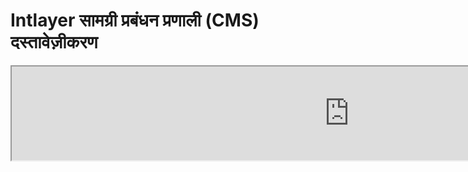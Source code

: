 # Intlayer सामग्री प्रबंधन प्रणाली (CMS) दस्तावेज़ीकरण

<iframe title="Visual Editor + CMS for Your Web App: Intlayer Explained" class="m-auto aspect-[16/9] w-full overflow-hidden rounded-lg border-0" allow="autoplay; gyroscope;" loading="lazy" width="1080" height="auto" src="https://www.youtube.com/embed/UDDTnirwi_4?autoplay=0&amp;origin=http://intlayer.org&amp;controls=0&amp;rel=1"/>

Intlayer CMS एक ऐसा एप्लिकेशन है जो आपको Intlayer प्रोजेक्ट की सामग्री को बाहरी रूप से प्रबंधित करने की अनुमति देता है।

इसके लिए, Intlayer 'दूरस्थ शब्दकोशों' की अवधारणा प्रस्तुत करता है।

![Intlayer CMS इंटरफ़ेस](https://github.com/aymericzip/intlayer/blob/main/docs/assets/CMS.png)

## दूरस्थ शब्दकोशों को समझना

Intlayer 'स्थानीय' और 'दूरस्थ' शब्दकोशों के बीच अंतर करता है।

- एक 'स्थानीय' शब्दकोश वह शब्दकोश है जिसे आपके Intlayer प्रोजेक्ट में घोषित किया गया है। जैसे कि बटन की घोषणा फ़ाइल, या आपका नेविगेशन बार। इस मामले में आपकी सामग्री को बाहरी रूप से प्रबंधित करना समझ में नहीं आता क्योंकि यह सामग्री अक्सर बदलने वाली नहीं होती।

- एक 'दूरस्थ' शब्दकोश वह शब्दकोश है जिसे Intlayer CMS के माध्यम से प्रबंधित किया जाता है। यह आपकी टीम को सीधे आपकी वेबसाइट पर सामग्री प्रबंधित करने की अनुमति देने के लिए उपयोगी हो सकता है, और साथ ही A/B परीक्षण सुविधाओं और SEO स्वचालित अनुकूलन का उपयोग करने का लक्ष्य रखता है।

## दृश्य संपादक बनाम CMS

[Intlayer Visual](https://github.com/aymericzip/intlayer/blob/main/docs/hi/intlayer_visual_editor.md) संपादक एक उपकरण है जो आपको स्थानीय शब्दकोशों के लिए एक दृश्य संपादक में अपनी सामग्री प्रबंधित करने की अनुमति देता है। एक बार परिवर्तन करने के बाद, सामग्री को कोड-बेस में प्रतिस्थापित कर दिया जाएगा। इसका मतलब है कि एप्लिकेशन को फिर से बनाया जाएगा और नए सामग्री को प्रदर्शित करने के लिए पृष्ठ को पुनः लोड किया जाएगा।

इसके विपरीत, Intlayer CMS एक उपकरण है जो आपको दूरस्थ शब्दकोशों के लिए एक दृश्य संपादक में अपनी सामग्री प्रबंधित करने की अनुमति देता है। एक बार परिवर्तन करने के बाद, सामग्री आपके कोड-बेस को प्रभावित **नहीं** करेगी। और वेबसाइट स्वचालित रूप से बदली गई सामग्री प्रदर्शित करेगी।

## एकीकरण

पैकेज को स्थापित करने के तरीके पर अधिक विवरण के लिए, नीचे दिए गए संबंधित अनुभाग को देखें:

### Next.js के साथ एकीकरण

Next.js के साथ एकीकरण के लिए, [सेटअप गाइड](https://github.com/aymericzip/intlayer/blob/main/docs/hi/intlayer_with_nextjs_15.md) देखें।

### Create React App के साथ एकीकरण

Create React App के साथ एकीकरण के लिए, [सेटअप गाइड](https://github.com/aymericzip/intlayer/blob/main/docs/hi/intlayer_with_create_react_app.md) देखें।

### Vite + React के साथ एकीकरण

Vite + React के साथ एकीकरण के लिए, [सेटअप गाइड](https://github.com/aymericzip/intlayer/blob/main/docs/hi/intlayer_with_vite+react.md) देखें।

## कॉन्फ़िगरेशन

अपने Intlayer कॉन्फ़िगरेशन फ़ाइल में, आप CMS सेटिंग्स को अनुकूलित कर सकते हैं:

```typescript fileName="intlayer.config.ts" codeFormat="typescript"
import type { IntlayerConfig } from "intlayer";

const config: IntlayerConfig = {
  // ... अन्य कॉन्फ़िगरेशन सेटिंग्स
  editor: {
    /**
     * आवश्यक
     *
     * एप्लिकेशन का URL।
     * यह वह URL है जिसे दृश्य संपादक लक्षित करता है।
     */
    applicationURL: process.env.INTLAYER_APPLICATION_URL,

    /**
     * आवश्यक
     *
     * संपादक को सक्षम करने के लिए क्लाइंट आईडी और क्लाइंट सीक्रेट आवश्यक हैं।
     * वे उस उपयोगकर्ता की पहचान करने की अनुमति देते हैं जो सामग्री संपादित कर रहा है।
     * इन्हें Intlayer डैशबोर्ड - प्रोजेक्ट्स (https://intlayer.org/dashboard/projects) में एक नया क्लाइंट बनाकर प्राप्त किया जा सकता है।
     * clientId: process.env.INTLAYER_CLIENT_ID,
     * clientSecret: process.env.INTLAYER_CLIENT_SECRET,
     */
    clientId: process.env.INTLAYER_CLIENT_ID,
    clientSecret: process.env.INTLAYER_CLIENT_SECRET,

    /**
     * वैकल्पिक
     *
     * यदि आप Intlayer CMS को स्वयं होस्ट कर रहे हैं, तो आप CMS का URL सेट कर सकते हैं।
     *
     * Intlayer CMS का URL।
     * डिफ़ॉल्ट रूप से, यह https://intlayer.org पर सेट है।
     */
    cmsURL: process.env.INTLAYER_CMS_URL,

    /**
     * वैकल्पिक
     *
     * यदि आप Intlayer CMS को स्वयं होस्ट कर रहे हैं, तो आप बैकएंड का URL सेट कर सकते हैं।
     *
     * Intlayer CMS का URL।
     * डिफ़ॉल्ट रूप से, यह https://back.intlayer.org पर सेट है।
     */
    backendURL: process.env.INTLAYER_BACKEND_URL,
  },
};

export default config;
```

```javascript fileName="intlayer.config.mjs" codeFormat="esm"
/** @type {import('intlayer').IntlayerConfig} */
const config = {
  // ... अन्य कॉन्फ़िगरेशन सेटिंग्स
  editor: {
    /**
     * आवश्यक
     *
     * एप्लिकेशन का URL।
     * यह वह URL है जिसे दृश्य संपादक लक्षित करता है।
     */
    applicationURL: process.env.INTLAYER_APPLICATION_URL,

    /**
     * आवश्यक
     *
     * संपादक को सक्षम करने के लिए क्लाइंट आईडी और क्लाइंट सीक्रेट आवश्यक हैं।
     * वे उस उपयोगकर्ता की पहचान करने की अनुमति देते हैं जो सामग्री संपादित कर रहा है।
     * इन्हें Intlayer डैशबोर्ड - प्रोजेक्ट्स (https://intlayer.org/dashboard/projects) में एक नया क्लाइंट बनाकर प्राप्त किया जा सकता है।
     * clientId: process.env.INTLAYER_CLIENT_ID,
     * clientSecret: process.env.INTLAYER_CLIENT_SECRET,
     */
    clientId: process.env.INTLAYER_CLIENT_ID,
    clientSecret: process.env.INTLAYER_CLIENT_SECRET,

    /**
     * वैकल्पिक
     *
     * यदि आप Intlayer CMS को स्वयं होस्ट कर रहे हैं, तो आप CMS का URL सेट कर सकते हैं।
     *
     * Intlayer CMS का URL।
     * डिफ़ॉल्ट रूप से, यह https://intlayer.org पर सेट है।
     */
    cmsURL: process.env.INTLAYER_CMS_URL,

    /**
     * वैकल्पिक
     *
     * यदि आप Intlayer CMS को स्वयं होस्ट कर रहे हैं, तो आप बैकएंड का URL सेट कर सकते हैं।
     *
     * Intlayer CMS का URL।
     * डिफ़ॉल्ट रूप से, यह https://back.intlayer.org पर सेट है।
     */
    backendURL: process.env.INTLAYER_BACKEND_URL,
  },
};

export default config;
```

```javascript fileName="intlayer.config.cjs" codeFormat="commonjs"
/** @type {import('intlayer').IntlayerConfig} */
const config = {
  // ... अन्य कॉन्फ़िगरेशन सेटिंग्स
  editor: {
    /**
     * आवश्यक
     *
     * एप्लिकेशन का URL।
     * यह वह URL है जिसे दृश्य संपादक लक्षित करता है।
     */
    applicationURL: process.env.INTLAYER_APPLICATION_URL,

    /**
     * आवश्यक
     *
     * संपादक को सक्षम करने के लिए क्लाइंट आईडी और क्लाइंट सीक्रेट आवश्यक हैं।
     * वे उस उपयोगकर्ता की पहचान करने की अनुमति देते हैं जो सामग्री संपादित कर रहा है।
     * इन्हें Intlayer डैशबोर्ड - प्रोजेक्ट्स (https://intlayer.org/dashboard/projects) में एक नया क्लाइंट बनाकर प्राप्त किया जा सकता है।
     * clientId: process.env.INTLAYER_CLIENT_ID,
     * clientSecret: process.env.INTLAYER_CLIENT_SECRET,
     */
    clientId: process.env.INTLAYER_CLIENT_ID,
    clientSecret: process.env.INTLAYER_CLIENT_SECRET,

    /**
     * वैकल्पिक
     *
     * यदि आप Intlayer CMS को स्वयं होस्ट कर रहे हैं, तो आप CMS का URL सेट कर सकते हैं।
     *
     * Intlayer CMS का URL।
     * डिफ़ॉल्ट रूप से, यह https://intlayer.org पर सेट है।
     */
    cmsURL: process.env.INTLAYER_CMS_URL,

    /**
     * वैकल्पिक
     *
     * यदि आप Intlayer CMS को स्वयं होस्ट कर रहे हैं, तो आप बैकएंड का URL सेट कर सकते हैं।
     *
     * Intlayer CMS का URL।
     * डिफ़ॉल्ट रूप से, यह https://back.intlayer.org पर सेट है।
     */
    backendURL: process.env.INTLAYER_BACKEND_URL,
  },
};

module.exports = config;
```

> यदि आपके पास क्लाइंट आईडी और क्लाइंट सीक्रेट नहीं है, तो आप [Intlayer डैशबोर्ड - प्रोजेक्ट्स](https://intlayer.org/dashboard/projects) में एक नया क्लाइंट बनाकर इन्हें प्राप्त कर सकते हैं।

> सभी उपलब्ध पैरामीटर देखने के लिए, [कॉन्फ़िगरेशन दस्तावेज़ीकरण](https://github.com/aymericzip/intlayer/blob/main/docs/hi/configuration.md) देखें।

## CMS का उपयोग करना

### अपनी कॉन्फ़िगरेशन अपलोड करें

Intlayer CMS को कॉन्फ़िगर करने के लिए, आप [intlayer CLI](https://github.com/aymericzip/intlayer/tree/main/docs/hi/intlayer_cli.md) कमांड्स का उपयोग कर सकते हैं।

```bash
npx intlayer config push
```

> यदि आप अपने `intlayer.config.ts` कॉन्फ़िगरेशन फ़ाइल में पर्यावरण वेरिएबल्स का उपयोग करते हैं, तो आप `--env` तर्क का उपयोग करके वांछित पर्यावरण निर्दिष्ट कर सकते हैं:

```bash
npx intlayer config push --env production
```

यह कमांड आपकी कॉन्फ़िगरेशन को Intlayer CMS पर अपलोड करता है।

### एक शब्दकोश अपलोड करें

अपने स्थानीय शब्दकोशों को दूरस्थ शब्दकोश में बदलने के लिए, आप [intlayer CLI](https://github.com/aymericzip/intlayer/tree/main/docs/hi/intlayer_cli.md) कमांड्स का उपयोग कर सकते हैं।

```bash
npx intlayer dictionary push -d my-first-dictionary-key
```

> यदि आप अपने `intlayer.config.ts` कॉन्फ़िगरेशन फ़ाइल में पर्यावरण वेरिएबल्स का उपयोग करते हैं, तो आप `--env` तर्क का उपयोग करके वांछित पर्यावरण निर्दिष्ट कर सकते हैं:

```bash
npx intlayer dictionary push -d my-first-dictionary-key --env production
```

यह कमांड आपकी प्रारंभिक सामग्री शब्दकोशों को अपलोड करता है, जिससे वे Intlayer प्लेटफ़ॉर्म के माध्यम से असिंक्रोनस फेचिंग और संपादन के लिए उपलब्ध हो जाते हैं।

### शब्दकोश संपादित करें

इसके बाद आप [Intlayer CMS](https://intlayer.org/dashboard/content) में अपने शब्दकोश को देख और प्रबंधित कर सकते हैं।

## हॉट रीलोडिंग

Intlayer CMS तब शब्दकोशों को हॉट रीलोड कर सकता है जब कोई परिवर्तन पता चलता है।

हॉट रीलोडिंग के बिना, नई सामग्री प्रदर्शित करने के लिए एप्लिकेशन का एक नया निर्माण आवश्यक होगा।

[`hotReload`](https://intlayer.org/doc/concept/configuration#editor-configuration) कॉन्फ़िगरेशन को सक्रिय करके, एप्लिकेशन स्वचालित रूप से अद्यतन सामग्री को प्रतिस्थापित करेगा जब इसे पता लगाया जाएगा।

```typescript fileName="intlayer.config.ts" codeFormat="typescript"
import type { IntlayerConfig } from "intlayer";

const config: IntlayerConfig = {
  // ... अन्य कॉन्फ़िगरेशन सेटिंग्स
  editor: {
    // ... अन्य कॉन्फ़िगरेशन सेटिंग्स

    /**
     * यह संकेत करता है कि क्या एप्लिकेशन को स्थानीय कॉन्फ़िगरेशन को हॉट रीलोड करना चाहिए जब कोई परिवर्तन पता चलता है।
     * उदाहरण के लिए, जब कोई नया शब्दकोश जोड़ा या अपडेट किया जाता है, तो एप्लिकेशन पृष्ठ में प्रदर्शित सामग्री को अपडेट करेगा।
     *
     * क्योंकि हॉट रीलोडिंग को सर्वर के साथ एक निरंतर कनेक्शन की आवश्यकता होती है, यह केवल `एंटरप्राइज़` योजना के ग्राहकों के लिए उपलब्ध है।
     *
     * डिफ़ॉल्ट: false
     */
    hotReload: true,
  },
};

export default config;
```

```javascript fileName="intlayer.config.mjs" codeFormat="esm"
/** @type {import('intlayer').IntlayerConfig} */
const config = {
  // ... अन्य कॉन्फ़िगरेशन सेटिंग्स
  editor: {
    // ... अन्य कॉन्फ़िगरेशन सेटिंग्स

    /**
     * यह संकेत करता है कि क्या एप्लिकेशन को स्थानीय कॉन्फ़िगरेशन को हॉट रीलोड करना चाहिए जब कोई परिवर्तन पता चलता है।
     * उदाहरण के लिए, जब कोई नया शब्दकोश जोड़ा या अपडेट किया जाता है, तो एप्लिकेशन पृष्ठ में प्रदर्शित सामग्री को अपडेट करेगा।
     *
     * क्योंकि हॉट रीलोडिंग को सर्वर के साथ एक निरंतर कनेक्शन की आवश्यकता होती है, यह केवल `एंटरप्राइज़` योजना के ग्राहकों के लिए उपलब्ध है।
     *
     * डिफ़ॉल्ट: false
     */
    hotReload: true,
  },
};

export default config;
```

```javascript fileName="intlayer.config.cjs" codeFormat="commonjs"
/** @type {import('intlayer').IntlayerConfig} */
const config = {
  // ... अन्य कॉन्फ़िगरेशन सेटिंग्स
  editor: {
    // ... अन्य कॉन्फ़िगरेशन सेटिंग्स

    /**
     * यह संकेत करता है कि क्या एप्लिकेशन को स्थानीय कॉन्फ़िगरेशन को हॉट रीलोड करना चाहिए जब कोई परिवर्तन पता चलता है।
     * उदाहरण के लिए, जब कोई नया शब्दकोश जोड़ा या अपडेट किया जाता है, तो एप्लिकेशन पृष्ठ में प्रदर्शित सामग्री को अपडेट करेगा।
     *
     * क्योंकि हॉट रीलोडिंग को सर्वर के साथ एक निरंतर कनेक्शन की आवश्यकता होती है, यह केवल `एंटरप्राइज़` योजना के ग्राहकों के लिए उपलब्ध है।
     *
     * डिफ़ॉल्ट: false
     */
    hotReload: true,
  },
};

module.exports = config;
```

हॉट रीलोडिंग सामग्री को सर्वर और क्लाइंट दोनों पक्षों पर प्रतिस्थापित करता है।

- सर्वर पक्ष पर, आपको यह सुनिश्चित करना चाहिए कि एप्लिकेशन प्रक्रिया को `.intlayer/dictionaries` निर्देशिका में लिखने की अनुमति है।
- क्लाइंट पक्ष पर, हॉट रीलोडिंग एप्लिकेशन को ब्राउज़र में सामग्री को हॉट रीलोड करने की अनुमति देता है, बिना पृष्ठ को पुनः लोड करने की आवश्यकता के। हालांकि, यह सुविधा केवल क्लाइंट्स घटकों के लिए उपलब्ध है।

> क्योंकि हॉट रीलोडिंग को सर्वर के साथ एक निरंतर कनेक्शन की आवश्यकता होती है, यह केवल `एंटरप्राइज़` योजना के ग्राहकों के लिए उपलब्ध है।

## डिबग

यदि आपको CMS के साथ कोई समस्या आती है, तो निम्नलिखित की जांच करें:

- एप्लिकेशन चल रहा है।

- आपके Intlayer कॉन्फ़िगरेशन फ़ाइल में [`editor`](https://intlayer.org/doc/concept/configuration#editor-configuration) कॉन्फ़िगरेशन सही ढंग से सेट हैं।

  - आवश्यक फ़ील्ड:
    - एप्लिकेशन URL को संपादक कॉन्फ़िगरेशन (`applicationURL`) में सेट किए गए URL से मेल खाना चाहिए।
    - CMS URL

- सुनिश्चित करें कि प्रोजेक्ट कॉन्फ़िगरेशन को Intlayer CMS पर अपलोड किया गया है।

- दृश्य संपादक आपकी वेबसाइट को प्रदर्शित करने के लिए एक iframe का उपयोग करता है। सुनिश्चित करें कि आपकी वेबसाइट की सामग्री सुरक्षा नीति (CSP) CMS URL को `frame-ancestors` के रूप में अनुमति देती है ('https://intlayer.org' डिफ़ॉल्ट रूप से)। किसी भी त्रुटि के लिए संपादक कंसोल की जांच करें।
